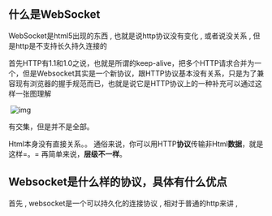## 什么是WebSocket

WebSocket是html5出现的东西 , 也就是说http协议没有变化 , 或者说没关系 , 但是http是不支持长久持久连接的

首先HTTP有1.1和1.0之说，也就是所谓的keep-alive，把多个HTTP请求合并为一个，但是Websocket其实是一个新协议，跟HTTP协议基本没有关系，只是为了兼容现有浏览器的握手规范而已，也就是说它是HTTP协议上的一种补充可以通过这样一张图理解

​                                                   ![img](https://pic1.zhimg.com/80/6651f2f811ec133b0e6d7e6d0e194b4c_hd.jpg)

有交集，但是并不是全部。



Html本身没有直接关系。。
通俗来说，你可以用HTTP**协议**传输非Html**数据**，就是这样=。=
再简单来说，**层级不一样**。



## **Websocket是什么样的协议，具体有什么优点**

首先 , websocket是一个可以持久化的连接协议 , 相对于普通的http来讲 , 